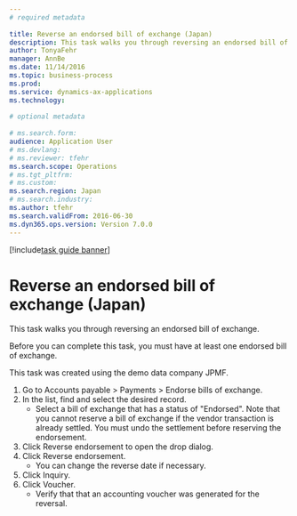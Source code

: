 ```yaml
--- 
# required metadata 
 
title: Reverse an endorsed bill of exchange (Japan)
description: This task walks you through reversing an endorsed bill of exchange. 
author: TonyaFehr 
manager: AnnBe 
ms.date: 11/14/2016
ms.topic: business-process 
ms.prod:  
ms.service: dynamics-ax-applications 
ms.technology:  
 
# optional metadata 
 
# ms.search.form:   
audience: Application User 
# ms.devlang:  
# ms.reviewer: tfehr 
ms.search.scope: Operations 
# ms.tgt_pltfrm:  
# ms.custom:  
ms.search.region: Japan
# ms.search.industry: 
ms.author: tfehr 
ms.search.validFrom: 2016-06-30 
ms.dyn365.ops.version: Version 7.0.0 
---
```


[!include[task guide banner](.../includes/task-guide-banner.md)]

# Reverse an endorsed bill of exchange (Japan)

This task walks you through reversing an endorsed bill of exchange.

Before you can complete this task, you must have at least one endorsed bill of exchange. 
This task was created using the demo data company JPMF.

1. Go to Accounts payable > Payments > Endorse bills of exchange.
2. In the list, find and select the desired record.
    * Select a bill of exchange that has a status of "Endorsed".  Note that you cannot reserve a bill of exchange if the vendor transaction is already settled. You must undo the settlement before reserving the endorsement.  
3. Click Reverse endorsement to open the drop dialog.
4. Click Reverse endorsement.
    * You can change the reverse date if necessary.  
5. Click Inquiry.
6. Click Voucher.
    * Verify that that an accounting voucher was generated for the reversal.  


